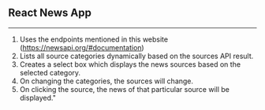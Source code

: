 React News App
--------------------------------------------------------------------------------
--------------------------------------------------------------------------------

1. Uses the endpoints mentioned in this website (https://newsapi.org/#documentation)
2. Lists all source categories dynamically based on the sources API result.
3. Creates a select box which displays the news sources based on the selected category.
4. On changing the categories, the sources will change.
5. On clicking the source, the news of that particular source will be displayed."
